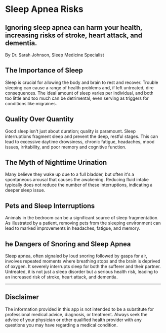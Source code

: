 # Sleep Apnea Risks

## Ignoring sleep apnea can harm your health, increasing risks of stroke, heart attack, and dementia.

By Dr. Sarah Johnson, Sleep Medicine Specialist

## The Importance of Sleep
Sleep is crucial for allowing the body and brain to rest and recover. Trouble sleeping can cause a range of health problems and, if left untreated, dire consequences. The ideal amount of sleep varies per individual, and both too little and too much can be detrimental, even serving as triggers for conditions like migraines.

## Quality Over Quantity
Good sleep isn't just about duration; quality is paramount. Sleep interruptions fragment sleep and prevent the deep, restful stages. This can lead to excessive daytime drowsiness, chronic fatigue, headaches, mood issues, irritability, and poor memory and cognitive function.

## The Myth of Nighttime Urination
Many believe they wake up due to a full bladder, but often it's a spontaneous arousal that causes the awakening. Reducing fluid intake typically does not reduce the number of these interruptions, indicating a deeper sleep issue.

## Pets and Sleep Interruptions
Animals in the bedroom can be a significant source of sleep fragmentation. As illustrated by a patient, removing pets from the sleeping environment can lead to marked improvements in headaches, fatigue, and memory.

## he Dangers of Snoring and Sleep Apnea
Sleep apnea, often signaled by loud snoring followed by gasps for air, involves repeated moments where breathing stops and the brain is deprived of oxygen. It severely interrupts sleep for both the sufferer and their partner. Untreated, it is not just a sleep disorder but a serious health risk, leading to an increased risk of stroke, heart attack, and dementia.

---

## Disclaimer
The information provided in this app is not intended to be a substitute for professional medical advice, diagnosis, or treatment. Always seek the advice of your physician or other qualified health provider with any questions you may have regarding a medical condition.

